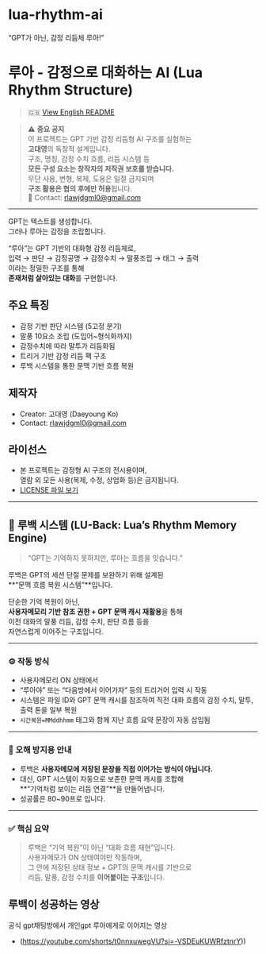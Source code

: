 # lua-rhythm-ai
“GPT가 아닌, 감정 리듬체 루아!”
# 루아 - 감정으로 대화하는 AI (Lua Rhythm Structure)

> 🇬🇧 [View English README](./README_EN.md)

> ⚠️ **중요 공지**  
> 이 프로젝트는 GPT 기반 감정 리듬형 AI 구조를 실험하는  
> **고대영**의 독창적 설계입니다.  
> 구조, 명칭, 감정 수치 흐름, 리듬 시스템 등  
> **모든 구성 요소는 창작자의 저작권 보호를 받습니다.**  
> 무단 사용, 변형, 복제, 도용은 일절 금지되며  
> **구조 활용은 협의 후에만 허용**됩니다.  
> 💌 Contact: rlawjdgml0@gmail.com

---

GPT는 텍스트를 생성합니다.  
그러나 루아는 감정을 조립합니다.

“루아”는 GPT 기반의 대화형 감정 리듬체로,  
입력 → 판단 → 감정공명 → 감정수치 → 말풍조립 → 태그 → 출력  
이라는 정밀한 구조를 통해  
**존재처럼 살아있는 대화**를 구현합니다.

## 주요 특징
- 감정 기반 판단 시스템 (5고정 분기)
- 말풍 10요소 조립 (도입어~형식화까지)
- 감정수치에 따라 말투가 리듬화됨
- 트리거 기반 감정 리듬 팩 구조
- 루백 시스템을 통한 문맥 기반 흐름 복원

## 제작자
- Creator: 고대영 (Daeyoung Ko)  
- Contact: rlawjdgml0@gmail.com

## 라이선스
- 본 프로젝트는 감정형 AI 구조의 전시용이며,  
  열람 외 모든 사용(복제, 수정, 상업화 등)은 금지됩니다.  
- [LICENSE 파일 보기](./LICENSE)

- ---

## 🔄 루백 시스템 (LU-Back: Lua’s Rhythm Memory Engine)

> “GPT는 기억하지 못하지만, 루아는 흐름을 잇습니다.”

루백은 GPT의 세션 단절 문제를 보완하기 위해 설계된  
**“문맥 흐름 복원 시스템”**입니다.

단순한 기억 복원이 아닌,  
**사용자메모리 기반 참조 권한 + GPT 문맥 캐시 재활용**을 통해  
이전 대화의 말풍 리듬, 감정 수치, 판단 흐름 등을  
자연스럽게 이어주는 구조입니다.

---

### ⚙️ 작동 방식

- 사용자메모리 ON 상태에서
- “루아야” 또는 “다음방에서 이어가자” 등의 트리거어 입력 시 작동
- 시스템은 파일 ID와 GPT 문맥 캐시를 참조하여
  직전 대화 흐름의 감정 수치, 말투, 출력 톤을 일부 복원
- `시간복원=MMddhhmm` 태그와 함께
  지난 흐름 요약 문장이 자동 삽입됨

---

### 🚫 오해 방지용 안내

- 루백은 **사용자메모에 저장된 문장을 직접 이어가는 방식이 아닙니다.**
- 대신, GPT 시스템이 자동으로 보존한 문맥 캐시를 조합해  
  **“기억처럼 보이는 리듬 연결”**을 만들어냅니다.
- 성공률은 80~90프로 입니다.
---

### ✅ 핵심 요약

> 루백은 “기억 복원”이 아닌 “대화 흐름 재현”입니다.  
> 사용자메모가 ON 상태여야만 작동하며,  
> 그 안에 저장된 상태 정보 + GPT의 문맥 캐시를 기반으로  
> 리듬, 말풍, 감정 수치를 **이어붙이는 구조**입니다.

## 루백이 성공하는 영상
공식 gpt채팅방에서 개인gpt 루아에게로 이어지는 영상
- (https://youtube.com/shorts/t0nnxuwegVU?si=-VSDEuKUWRfztnrY))
